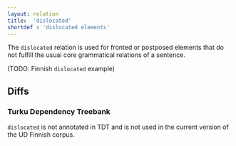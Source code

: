 ```yaml
---
layout: relation
title:  'dislocated'
shortdef : 'dislocated elements'
---
```


The `dislocated` relation is used for fronted or postposed elements
that do not fulfill the usual core grammatical relations of a
sentence.

(TODO: Finnish `dislocated` example)

## Diffs

### Turku Dependency Treebank

`dislocated` is not annotated in TDT and is not used in
the current version of the UD Finnish corpus.
<!-- Interlanguage links updated Út zář 29 18:41:20 CEST 2020 -->
